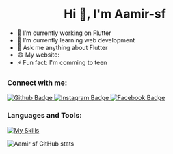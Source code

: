  <h1 align="center">Hi 👋, I'm Aamir-sf</h1>

- 🔭 I’m currently working on Flutter
- 🌱 I’m currently learning web development 
- 💬 Ask me anything about Flutter 
- 😄 My website:
- ⚡ Fun fact: I'm comming to teen
  
### Connect with me:
<div id="badges">
  <a href="https://github.com/Aamir-sf">
    <img src="https://img.shields.io/badge/Github-white?style=for-the-badge&logo=Github&logoColor=black" alt="Github Badge"/>
  </a>
   <a href="https://www.instagram.com/aamir_9967/">
    <img src="https://img.shields.io/badge/Instagram-purple?style=for-the-badge&logo=instagram&logoColor=white" alt="Instagram Badge"/>
  </a>
   <a href="https://m.facebook.com/profile.php?id=100081815097372">
    <img src="https://img.shields.io/badge/Facebook-blue?style=for-the-badge&logo=facebook&logoColor=white" alt="Facebook Badge"/>
  </a>
</div>

### Languages and Tools:
[![My Skills](https://skillicons.dev/icons?i=flutter,dart,github,git,xd&perline=5)](https://skillicons.dev)

![Aamir sf GitHub stats](https://github-readme-stats.vercel.app/api?username=axiftaj&show_icons=true&theme=dark) 
